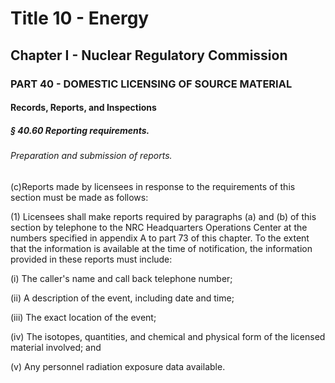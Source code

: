 
# Title 10 - Energy
## Chapter I - Nuclear Regulatory Commission
### PART 40 - DOMESTIC LICENSING OF SOURCE MATERIAL
#### Records, Reports, and Inspections
##### § 40.60 Reporting requirements.
###### Preparation and submission of reports.

(c)Reports made by licensees in response to the requirements of this section must be made as follows:

(1) Licensees shall make reports required by paragraphs (a) and (b) of this section by telephone to the NRC Headquarters Operations Center at the numbers specified in appendix A to part 73 of this chapter. To the extent that the information is available at the time of notification, the information provided in these reports must include:

(i) The caller's name and call back telephone number;

(ii) A description of the event, including date and time;

(iii) The exact location of the event;

(iv) The isotopes, quantities, and chemical and physical form of the licensed material involved; and

(v) Any personnel radiation exposure data available.
